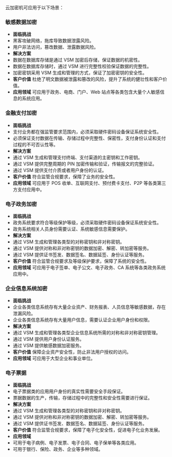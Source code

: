 云加密机可应用于以下场景：
### 敏感数据加密
- **面临挑战**
 - 黑客攻破网络，拖库导致数据泄露风险。
 - 用户非法访问，篡改数据、泄露数据风险。
- **解决方案**
 - 数据在数据库存储是通过 VSM 加密后存储，保证数据的机密性。
 - 数据在数据库存储时，通过 VSM 进行完整性校验保证数据的完整性。
 - 加密密钥采用 VSM 生成和管理的方式，保证了加密密钥的安全性。
- **客户价值**
杜绝了明文数据被泄露和篡改的风险，提升了系统的健壮性和客户价值。
- **应用领域**
可应用于政务、电商、门户、Web 站点等各类包含大量个人敏感信息的系统应用。

### 金融支付加密
- **面临挑战**
 - 支付业务都在强监管要求范围内，必须采取硬件密码设备保证系统安全性。
 - 必须保证支付数据在传输、存储过程中完整性、保密性，支付身份认证和支付过程的不可否认性等。
- **解决方案**
 - 通过 VSM 生成和管理支付终端、支付渠道的主密钥和工作密钥。
 - 通过 VSM 提供完整周期的 PIN 加密传输和验证，传输报文的完整验证。
 - 通过 VSM 提供支付介质或者用户身份的认证。
- **客户价值**
符合监管合规要求，保障了业务的安全性。
- **应用领域**
可应用于 POS 收单、互联网支付、预付费卡支付、P2P 等各类第三方支付应用中。

### 电子政务加密
- **面临挑战**
 - 政务系统要求符合等级保护等级，必须采取硬件密码设备保证系统安全性。
 - 政务系统相关人员身份需要认证、系统敏感信息需要保护。
- **解决方案**
 - 通过 VSM 生成和管理各类型的对称密钥和非对称密钥。
 - 通过 VSM 提供对称和非对称密钥的数据加密、解密、转加密等服务。
 - 通过 VSM 提供证书签发、数据签名、数据延签、身份认证等服务。
- **客户价值**
符合监管合规要求及等级保护要求，保障了系统的安全性。
- **应用领域**
可应用于电子签单、电子公文、电子政务、CA 系统等各类政务系统应用中。

### 企业信息系统加密
- **面临挑战**
 - 企业各类信息系统存有大量企业资产、财务报表、人员信息等敏感数据，存在泄漏风险。
 - 企业各类信息系统存有大量用户信息，需要认证企业用户身份和权限。
- **解决方案**
 - 通过 VSM 生成和管理各类型企业信息系统所需的对称和非对称密钥管理。
 - 通过 VSM 提供用户身份认证服务。
 - 通过 VSM 提供敏感数据加密服务。
- **客户价值**
保障企业资产安全性，防止非法用户授权的访问。
- **应用领域**
可应用于大型企业和事业单位。

### 电子票据
- **面临挑战**
 - 电子票据类的应用用户身份的真实性需要安全手段保证。
 - 票据数据的生产，传输，存储过程中的完整性和安全性需要进行保证。
- **解决方案**
 - 通过 VSM 生成和管理各类型的对称密钥和非对称密钥。
 - 通过 VSM 提供对称和非对称密钥的数据加密、解密、转加密等服务。
 - 通过 VSM 提供证书签发、数据签名、数据延签、身份认证等服务。
- **客户价值**
符合监管合规要求，保障了电子化安全性，促进电子化业务发展。
- **应用领域**
 - 可用于电子病例、电子发票、电子合同、电子保单等各类应用。
 - 可用于银行、保险、政务、企业等多种领域。
